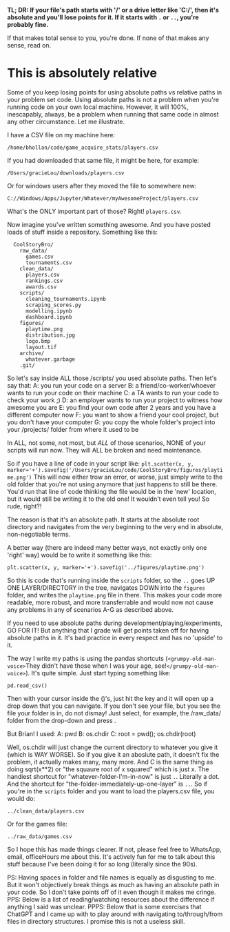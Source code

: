 **TL; DR: If your file's path starts with '/' or a drive letter like 'C:/', then it's absolute and you'll lose points for it. If it starts with `.` or `..`, you're probably fine.**

If that makes total sense to you, you're done. If none of that makes any sense, read on.

# This is absolutely relative


Some of you keep losing points for using absolute paths vs relative paths in your problem set code. Using absolute paths is not a problem when you're running code on your own local machine. However, it will 100%, inescapably, always, be a problem when running that same code in almost any other circumstance. Let me illustrate.

I have a CSV file on my machine here:
```
/home/bhollan/code/game_acquire_stats/players.csv
```

If you had downloaded that same file, it might be here, for example:
```
/Users/gracieLou/downloads/players.csv
```

Or for windows users after they moved the file to somewhere new:
```
C://Windows/Apps/Jupyter/Whatever/myAwesomeProject/players.csv
```

What's the ONLY important part of those? Right! `players.csv`.

Now imagine you've written something awesome. And you have posted loads of stuff inside a repository. Something like this:
```
  CoolStoryBro/
    raw_data/
      games.csv
      tournaments.csv
    clean_data/
      players.csv
      rankings.csv
      awards.csv
    scripts/
      cleaning_tournaments.ipynb
      scraping_scores.py
      modelling.ipynb
      dashboard.ipynb
    figures/
      playtime.png
      distribution.jpg
      logo.bmp
      layout.tif
    archive/
      whatever.garbage
    .git/
```


So let's say inside ALL those /scripts/ you used absolute paths. Then let's say that:
	A: you run your code on a server
	B: a friend/co-worker/whoever wants to run your code on their machine
	C: a TA wants to run your code to check your work ;)
	D: an employer wants to run your project to witness how awesome you are
	E: you find your own code after 2 years and you have a different computer now
	F: you want to show a friend your cool project, but you don't have your computer
	G: you copy the whole folder's project into your /projects/ folder from where it used to be

In ALL, not some, not most, but _ALL_ of those scenarios, NONE of your scripts will run now. They will ALL be broken and need maintenance.

So if you have a line of code in your script like:
  `plt.scatter(x, y, marker='+').savefig('/Users/gracieLou/code/CoolStoryBro/figures/playtime.png')`
This will now either trow an error, or worse, just simply write to the old folder that you're not using anymore that just happens to still be there. You'd run that line of code thinking the file would be in the 'new' location, but it would still be writing it to the old one! It wouldn't even tell you! So rude, right?!

The reason is that it's an absolute path. It starts at the absolute root directory and navigates from the very beginning to the very end in absolute, non-negotiable terms.

A better way (there are indeed many better ways, not exactly only one 'right' way) would be to write it something like this:
```
plt.scatter(x, y, marker='+').savefig('../figures/playtime.png')
```

So this is code that's running inside the `scripts` folder, so the `..` goes UP ONE LAYER/DIRECTORY in the tree, navigates DOWN into the `figures` folder, and writes the `playtime.png` file in there. This makes your code more readable, more robust, and more transferrable and would now not cause any problems in any of scenarios A-G as described above.

If you need to use absolute paths during development/playing/experiments, GO FOR IT! But anything that I grade will get points taken off for having absolute paths in it. It's bad practice in every respect and has no 'upside' to it.

The way I write my paths is using the pandas shortcuts (`<grumpy-old-man-voice>`They didn't have those when I was your age, see!`</grumpy-old-man-voice>`).  It's quite simple. Just start typing something like:
```
pd.read_csv()
```
Then with your cursor inside the ()'s, just hit the <TAB> key and it will open up a drop down that you can navigate. If you don't see your file, but you see the file your folder is in, do not dismay! Just select, for example, the /raw_data/ folder from the drop-down and press <ENTER>.

But Brian! I used:
	A: pwd
	B: os.chdir
	C: root = pwd();  os.chdir(root)

Well, os.chdir will just change the current directory to whatever you give it (which is WAY WORSE). So if you give it an aboslute path, it doesn't fix the problem, it actually makes many, many more. And C is the same thing as doing sqrt(x**2) or "the squaure root of x squared" which is just x. The handiest shortcut for "whatever-folder-I'm-in-now" is just `.`.  Literally a dot. And the shortcut for "the-folder-immediately-up-one-layer" is `..`. So if you're in the `scripts` folder and you want to load the players.csv file, you would do:
```
../clean_data/players.csv
```

Or for the games file:

```
../raw_data/games.csv
```

So I hope this has made things clearer. If not, please feel free to WhatsApp, email, officeHours me about this. It's actively fun for me to talk about this stuff because I've been doing it for so long (literally since the 90s).

PS:
Having spaces in folder and file names is equally as disgusting to me. But it won't objectively break things as much as having an absolute path in your code. So I don't take points off of it even though it makes me cringe.
PPS:
Below is a list of reading/watching resources about the difference if anything I said was unclear. 
PPPS:
Below that is some exercises that ChatGPT and I came up with to play around with navigating to/through/from files in directory structures. I promise this is not a useless skill.


